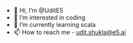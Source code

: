 - 👋 Hi, I’m @UditE5
- 👀 I’m interested in coding
- 🌱 I’m currently learning scala
- 📫 How to reach me - udit.shukla@e5.ai

<!---
UditE5/UditE5 is a ✨ special ✨ repository because its `README.md` (this file) appears on your GitHub profile.
You can click the Preview link to take a look at your changes.
--->
